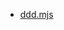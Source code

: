 <!--filetoc-start-->
- [ddd.mjs](https://github.com/chenfan0/filetoc/tree/main/test/ddd.mjs)
<!--filetoc-end-->